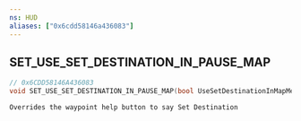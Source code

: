 ```yaml
---
ns: HUD
aliases: ["0x6cdd58146a436083"]
---
```

## SET_USE_SET_DESTINATION_IN_PAUSE_MAP

```c
// 0x6CDD58146A436083
void SET_USE_SET_DESTINATION_IN_PAUSE_MAP(bool UseSetDestinationInMapMenu);
```

```
Overrides the waypoint help button to say Set Destination
```
